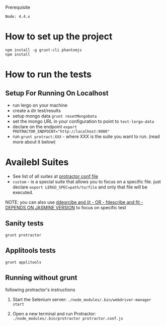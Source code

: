 Prerequisite
```
Node: 4.4.x
```


# How to set up the project


```
npm install -g grunt-cli phantomjs
npm install
```

# How to run the tests

## Setup For Running On Localhost

 - run lergo on your machine
 - create a dir test/results
 - setup mongo data `grunt resetMongoData`
 - set the mongo URL in your configuration to point to `test-lergo-data`
 - declare on the endpoint `export PROTRACTOR_ENDPOINT="http://localhost:9000"`
 - run `grunt protract:XXX` - where XXX is the suite you want to run. (read more about it below) 

# Availebl Suites

 - See list of all suites at [protractor conf file](https://github.com/lergo/lergo-protractor-tests/blob/master/protractor.sanity.conf.js)
 - `custom` - is a special suite that allows you to focus on a specific file. just declare `export LERGO_SPEC=path/to/file` and only that file will be executed. 

NOTE: you can also use [ddesrcibe and iit - OR - fdescribe and fit - DEPENDS ON JASMINE VERSION](http://stackoverflow.com/a/23793631/1068746) to focus on specific test

## Sanity tests

```
grunt protractor
```

## Applitools tests

```
grunt applitools
```

## Running without grunt

following protractor's instructions


1.  Start the Selenium server:  `./node_modules/.bin/webdriver-manager start`

1.  Open a new terminal and run Protractor:  `./node_modules/.bin/protractor protractor.conf.js`
